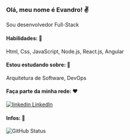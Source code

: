 
<!--
**EvandroNeris/EvandroNeris** is a ✨ _special_ ✨ repository because its `README.md` (this file) appears on your GitHub profile.

Here are some ideas to get you started:

- 🔭 I’m currently working on ...
- 🌱 I’m currently learning ...
- 👯 I’m looking to collaborate on ...
- 🤔 I’m looking for help with ...
- 💬 Ask me about ...
- 📫 How to reach me: ...
- 😄 Pronouns: ...
- ⚡ Fun fact: ...
-->
### Olá, meu nome é Evandro! :v:
Sou desenvolvedor Full-Stack 

#### Habilidades: :muscle:
Html, Css, JavaScript, Node.js, React.js, Angular

#### Estou estudando sobre: :paperclip:
Arquitetura de Software, DevOps

#### Faça parte da minha rede: :heart:
<a href="https://www.linkedin.com/[removed]" rel="nofollow noreferrer">
  <img src="https://i.stack.imgur.com/gVE0j.png" alt="linkedin"> LinkedIn
</a>

#### Infos: :bookmark_tabs:
![GitHub Status](https://github-readme-stats.vercel.app/api?username=EvandroNeris)
